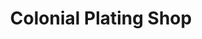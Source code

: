 ---
title: "Colonial Plating Shop"
url: /richmond-city/colonial-plating-shop/
shop: Antiquitäten
---